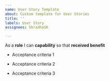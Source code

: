 ```yaml
---
name: User Story Template
about: Custom template for User Stories
title: ''
labels: User Story
assignees: ShradhaSK

---
```


As a **role** I can **capability** so that **received benefit**

- Acceptance criteria 1

- Acceptance criteria 2

- Acceptance criteria 3
